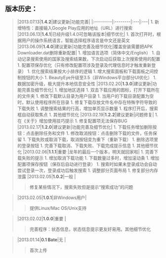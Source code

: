 ## 版本历史： ##
> |2013.07.13|**1.4.2**|建议更新|功能完善|
|:---------|:--------|:---|:---|
    1. 新增特性：直接输入Google Play应用的地址（URL）进行搜索
> |2013.06.13|**1.4.1**|已经升级1.4.0可忽略该版本|细节优化|
    1. 首次打开时，根据用户的操作系统语言，智能选择程序语言是中文还是英文
> |2013.06.09|**1.4.0**|建议更新|功能完善及细节优化|覆盖安装需要把APK Downloader.dat删除重新配置|
    1. 增加语言选项（简体中文/English）
    1. 自动记录搜索使用的国家及搜索结果数，下次启动后获取上次搜索使用的配置
    1. 配置项保存优化（只有修改配置项涉及登录及代理信息时才触发重新登录）
    1. 优化搜索结果按大小排序的逻辑
    1. 增大搜索面板和下载面板之间控制按钮的大小
    1. BeautyEye升级至3.5（非Windows平台部分UI优化）
    1. 数据加密升级，极大提升本地信息安全性
> |2013.02.20|**1.3.0**|建议更新|功能完善及细节优化|
    1. 增加地区选择
    1. 双击下载应用的图标，打开下载所在的文件夹
    1. 修改下载默认目录为用户目录
    1. 当用户的下载目录配置为空时，默认使用程序所在目录
    1. 修复下载存放文件名中存在特殊字符导致的下载失败
    1. 调整搜索结果的行高，增加单页显示数量
    1. 程序打开后，搜索框自动获取焦点
    1. 其他细节优化
> |2013.02.19|**1.2.2**|建议更新|问题修复|
    1. 在《关于》增加使用技巧提示
    1. 修复配置项无法保存BUG
> |2013.02.17|**1.2.0**|建议更新|功能完善及细节优化|
    1. 下载任务增加删除按钮：点击删除任务和文件
    1. 修改取消按钮：点击删除下载的文件，任务保留
    1. 下载失败或取消下载，取消按钮变为重下（重新下载）
    1. 删除选项里的登录按钮
    1. 完善下载取消、下载失败、下载完成提示信息
    1. 其他细节优化
> |2013.02.06|**1.1.1**|重要  |龙年的最后一个版本，明天就回家啦|
    1. 完善下载失败的提示
    1. 增加取消下载功能
    1. 下载数量过多时，增加滚动条
    1. 增加配置项保存按钮（保存后自动进行登录）
    1. 搜索时如果未登录成功会自动尝试登录一次，登录成功后触发搜索
    1. 调整部分页面布局
    1. 修复部分内存泄露
> |2013.02.05|**1.0.2**|一般  |
> > 修复某些情况下，搜索失败但是提示“搜索成功”的问题

> |2013.02.05|**1.0.1**|非Windows用户|
> > 提供Linux/Mac OS/Unix支持

> |2013.02.02|**1.0.0**|重要  |
> > 完善程序：状态信息，状态信息提示更友好易用。其他细节优化

> |2013.01.14|**0.1 Bate**|无   |
> > 首次上传